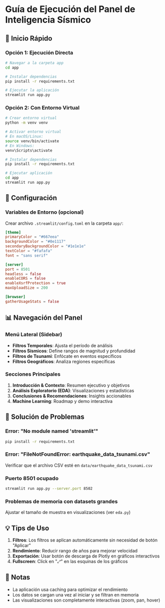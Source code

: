 # Guía de Ejecución del Panel de Inteligencia Sísmico

## 🚀 Inicio Rápido

### Opción 1: Ejecución Directa

```bash
# Navegar a la carpeta app
cd app

# Instalar dependencias
pip install -r requirements.txt

# Ejecutar la aplicación
streamlit run app.py
```

### Opción 2: Con Entorno Virtual

```bash
# Crear entorno virtual
python -m venv venv

# Activar entorno virtual
# En macOS/Linux:
source venv/bin/activate
# En Windows:
venv\Scripts\activate

# Instalar dependencias
pip install -r requirements.txt

# Ejecutar aplicación
cd app
streamlit run app.py
```

## 🔧 Configuración

### Variables de Entorno (opcional)

Crear archivo `.streamlit/config.toml` en la carpeta `app/`:

```toml
[theme]
primaryColor = "#667eea"
backgroundColor = "#0e1117"
secondaryBackgroundColor = "#1e1e1e"
textColor = "#fafafa"
font = "sans serif"

[server]
port = 8501
headless = false
enableCORS = false
enableXsrfProtection = true
maxUploadSize = 200

[browser]
gatherUsageStats = false
```

## 📊 Navegación del Panel

### Menú Lateral (Sidebar)
- **Filtros Temporales**: Ajusta el período de análisis
- **Filtros Sísmicos**: Define rangos de magnitud y profundidad
- **Filtros de Tsunami**: Enfócate en eventos específicos
- **Filtros Geográficos**: Analiza regiones específicas

### Secciones Principales
1. **Introducción & Contexto**: Resumen ejecutivo y objetivos
2. **Análisis Exploratorio (EDA)**: Visualizaciones y estadísticas
3. **Conclusiones & Recomendaciones**: Insights accionables
4. **Machine Learning**: Roadmap y demo interactiva

## 🐛 Solución de Problemas

### Error: "No module named 'streamlit'"
```bash
pip install -r requirements.txt
```

### Error: "FileNotFoundError: earthquake_data_tsunami.csv"
Verificar que el archivo CSV esté en `data/earthquake_data_tsunami.csv`

### Puerto 8501 ocupado
```bash
streamlit run app.py --server.port 8502
```

### Problemas de memoria con datasets grandes
Ajustar el tamaño de muestra en visualizaciones (ver `eda.py`)

## 💡 Tips de Uso

1. **Filtros**: Los filtros se aplican automáticamente sin necesidad de botón "Aplicar"
2. **Rendimiento**: Reducir rango de años para mejorar velocidad
3. **Exportación**: Usar botón de descarga de Plotly en gráficos interactivos
4. **Fullscreen**: Click en "⤢" en las esquinas de los gráficos

## 📝 Notas

- La aplicación usa caching para optimizar el rendimiento
- Los datos se cargan una vez al iniciar y se filtran en memoria
- Las visualizaciones son completamente interactivas (zoom, pan, hover)
